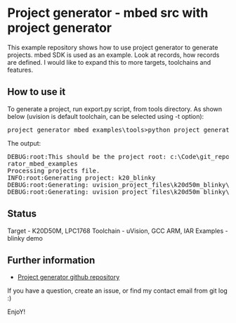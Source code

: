 Project generator - mbed src with project generator
=========================

This example repository shows how to use project generator to generate projects. mbed SDK is used as an example.
Look at records, how records are defined. I would like to expand this to more targets, toolchains and features.

How to use it
------------

To generate a project, run export.py script, from tools directory. As shown below (uvision is default toolchain, can be selected using -t option):

<pre>
project_generator_mbed_examples\tools>python project_generator/export.py -f records/projects.yaml -p k20_blinky
</pre>

The output:
<pre>
DEBUG:root:This should be the project root: c:\Code\git_repo\github\project_gene
rator_mbed_examples
Processing projects file.
INFO:root:Generating project: k20_blinky
DEBUG:root:Generating: uvision_project_files\k20d50m_blinky\k20d50m_blinky.uvproj
DEBUG:root:Generating: uvision_project_files\k20d50m_blinky\k20d50m_blinky.uvopt
</pre>

Status
------------

Target - K20D50M, LPC1768
Toolchain - uVision, GCC ARM, IAR
Examples - blinky demo

Further information
-------------------------
* [Project generator github repository](https://github.com/0xc0170/project_generator)

If you have a question, create an issue, or find my contact email from git log :)

EnjoY!
